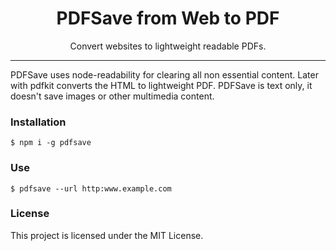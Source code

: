 <h1 align="center"> PDFSave from Web to PDF </h1>

<p align="center"> Convert websites to lightweight readable PDFs. </p>

<hr/>

<p>PDFSave uses node-readability for clearing all non essential content. Later with pdfkit converts the HTML to lightweight PDF. PDFSave is text only, it doesn't save images or other multimedia content. </p>

<h3>Installation</h3>

```shell
$ npm i -g pdfsave
```

<h3>Use</h3>

```shell
$ pdfsave --url http:www.example.com
```

<h3>License</h3>

This project is licensed under the MIT License.
